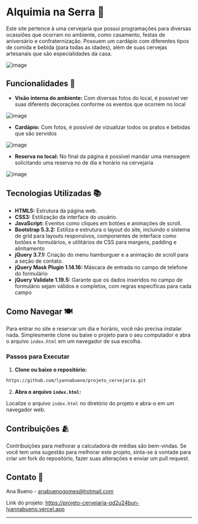 # Alquimia na Serra 🍻

Este site pertence à uma cervejaria que possui programações para diversas ocassiões que ocorram no ambiente, como casamento, festas de aniversário e confraternização. Possuem um cardápio com diferentes tipos de comida e bebida (para todas as idades), além de suas cervejas artesanais que são especialidades da casa.

![image](https://github.com/lyannabueno/projeto_cervejaria/assets/130186281/9df17228-705a-4fcb-bcdd-8203afc80ae9)
  
## Funcionalidades 🌟

- **Visão interna do ambiente:** Com diversas fotos do local, é possível ver suas diferents decorações conforme os eventos que ocorrem no local

![image](https://github.com/lyannabueno/projeto_cervejaria/assets/130186281/7aca3108-b3d3-4dcd-9379-723cda16f578)

- **Cardápio:** Com fotos, é possível de vizualizar todos os pratos e bebidas que são servidos

![image](https://github.com/lyannabueno/projeto_cervejaria/assets/130186281/0e1c3800-4deb-4aa6-a298-9c0e95005c50)
  
- **Reserva no local:** No final da página é possível mandar uma mensagem solicitando uma reserva no de dia e horário na cervejaria

![image](https://github.com/lyannabueno/projeto_cervejaria/assets/130186281/ca9fb742-1862-4a18-9ae3-f87b11e2fda1)

## Tecnologias Utilizadas 📚

- **HTML5:** Estrutura da página web.
- **CSS3:** Estilização da interface do usuário.
- **JavaScript:** Eventos como cliques em botões e animações de scroll.
- **Bootstrap 5.3.2:** Estiliza e estrutura o layout do site, incluindo o sistema de grid para layouts responsivos, componentes de interface como botões e formulários, e utilitários de CSS para margens, padding e alinhamento
- **jQuery 3.7.1:** Criação do menu hamburguer e a animação de scroll para a seção de contato.
- **jQuery Mask Plugin 1.14.16:** Máscara de entrada no campo de telefone do formulário
- **jQuery Validate 1.19.5:** Garante que os dados inseridos no campo de formulário sejam válidos e completos, com regras específicas para cada campo

## Como Navegar 🍽️

Para entrar no site e reservar um dia e horário, você não precisa instalar nada. Simplesmente clone ou baixe o projeto para o seu computador e abra o arquivo `index.html` em um navegador de sua escolha.

### Passos para Executar

1. **Clone ou baixe o repositório:**

```bash
https://github.com/lyannabueno/projeto_cervejaria.git
```

2. **Abra o arquivo `index.html`:**

Localize o arquivo `index.html` no diretório do projeto e abra-o em um navegador web.

## Contribuições 🫂

Contribuições para melhorar a calculadora de médias são bem-vindas. Se você tem uma sugestão para melhorar este projeto, sinta-se à vontade para criar um fork do repositório, fazer suas alterações e enviar um pull request.

## Contato 📩

Ana Bueno - anabuenogomes@hotmail.com

Link do projeto: https://projeto-cervejaria-qd2u24bun-lyannabueno.vercel.app

---
